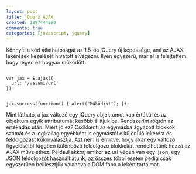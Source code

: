 ```yaml
---
layout: post
title: jQuerz AJAX
created: 1297444290
comments: true
categories: [javascript, jquery]
---
```

Könnyíti a kód átláthatóságát az 1.5-ös jQuery új képessége, ami az AJAX lekérések kezelését hivatott elvégezni. Ilyen egyszerű, már el is felejtettem, hogy régen ez hogyan működött:

<code class="javascript">
var jax = $.ajax({
  url: '/valami/url'
})

jax.success(function() {
  alert("Működik!");
});
</code>

Mint látható, a jax változó egy jQuery objektumot kap értékül és az objektum egyik attribútumát később állítjuk be. Rendszerint rögtön az értékadás után. Miért jó ez? Csökkenti az egymásba ágyazott blokkok számát és a logikailag egyébként is egymástól elkülönülő lekérést és feldolgozást különválasztja. Azt nem is említve, hogy akár egy változó figyelésétől függően különböző feldolgozó blokkokat rendelhetünk hozzá az AJAX művelethez. Például akkor, amikor az url végén van egy .json, egy JSON feldolgozót használhatunk, az összes többi esetén pedig csak egyszerűen beillesztjük valahova a DOM fába a lekért tartalmat.
